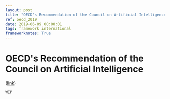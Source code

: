 ```yaml
---
layout: post
title: "OECD's Recommendation of the Council on Artificial Intelligence"
ref: oecd_2019
date: 2019-06-09 00:00:01
tags: framework international
frameworknotes: True
---
```


# OECD's Recommendation of the Council on Artificial Intelligence

([link](https://legalinstruments.oecd.org/en/instruments/OECD-LEGAL-0449))

`WIP`
